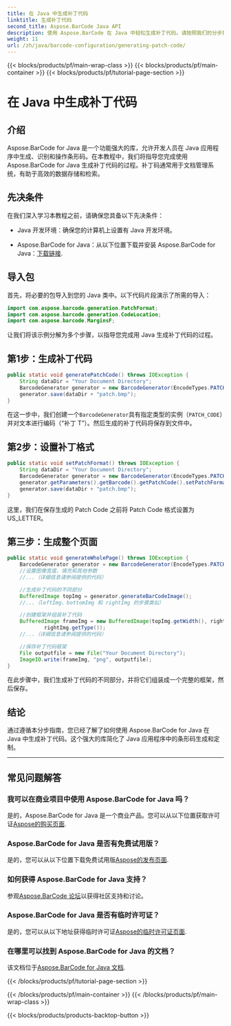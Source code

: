 ```yaml
---
title: 在 Java 中生成补丁代码
linktitle: 生成补丁代码
second_title: Aspose.BarCode Java API
description: 使用 Aspose.BarCode 在 Java 中轻松生成补丁代码。请按照我们的分步指南进行高效的条形码生成。
weight: 11
url: /zh/java/barcode-configuration/generating-patch-code/
---
```


{{< blocks/products/pf/main-wrap-class >}}
{{< blocks/products/pf/main-container >}}
{{< blocks/products/pf/tutorial-page-section >}}

# 在 Java 中生成补丁代码


## 介绍

Aspose.BarCode for Java 是一个功能强大的库，允许开发人员在 Java 应用程序中生成、识别和操作条形码。在本教程中，我们将指导您完成使用 Aspose.BarCode for Java 生成补丁代码的过程。补丁码通常用于文档管理系统，有助于高效的数据存储和检索。

## 先决条件

在我们深入学习本教程之前，请确保您具备以下先决条件：

- Java 开发环境：确保您的计算机上设置有 Java 开发环境。

-  Aspose.BarCode for Java：从以下位置下载并安装 Aspose.BarCode for Java：[下载链接](https://releases.aspose.com/barcode/java/).

## 导入包

首先，将必要的包导入到您的 Java 类中。以下代码片段演示了所需的导入：

```java
import com.aspose.barcode.generation.PatchFormat;
import com.aspose.barcode.generation.CodeLocation;
import com.aspose.barcode.MarginsF;
```

让我们将该示例分解为多个步骤，以指导您完成用 Java 生成补丁代码的过程。

## 第1步：生成补丁代码

```java
public static void generatePatchCode() throws IOException {
    String dataDir = "Your Document Directory";
    BarcodeGenerator generator = new BarcodeGenerator(EncodeTypes.PATCH_CODE, "Patch T");
    generator.save(dataDir + "patch.bmp");
}
```

在这一步中，我们创建一个`BarcodeGenerator`具有指定类型的实例（`PATCH_CODE`）并对文本进行编码（“补丁 T”）。然后生成的补丁代码将保存到文件中。

## 第2步：设置补丁格式

```java
public static void setPatchFormat() throws IOException {
    String dataDir = "Your Document Directory";
    BarcodeGenerator generator = new BarcodeGenerator(EncodeTypes.PATCH_CODE, "Patch T");
    generator.getParameters().getBarcode().getPatchCode().setPatchFormat(PatchFormat.US_LETTER);
    generator.save(dataDir + "patch.bmp");
}
```

这里，我们在保存生成的 Patch Code 之前将 Patch Code 格式设置为 US_LETTER。

## 第三步：生成整个页面

```java
public static void generateWholePage() throws IOException {
    BarcodeGenerator generator = new BarcodeGenerator(EncodeTypes.PATCH_CODE, "Patch T");
    //设置图像宽度、填充和其他参数
    //...（详细信息请参阅提供的代码）

    //生成补丁代码的不同部分
    BufferedImage topImg = generator.generateBarCodeImage();
    //...（leftImg、bottomImg 和 rightImg 的步骤类似）

    //创建框架并组装补丁代码
    BufferedImage frameImg = new BufferedImage(topImg.getWidth(), rightImg.getHeight() + 2 * topImg.getHeight(),
            rightImg.getType());
    //...（详细信息请参阅提供的代码）

    //保存补丁代码框架
    File outputfile = new File("Your Document Directory");
    ImageIO.write(frameImg, "png", outputfile);
}
```

在此步骤中，我们生成补丁代码的不同部分，并将它们组装成一个完整的框架，然后保存。

## 结论

通过遵循本分步指南，您已经了解了如何使用 Aspose.BarCode for Java 在 Java 中生成补丁代码。这个强大的库简化了 Java 应用程序中的条形码生成和定制。

---

## 常见问题解答

### 我可以在商业项目中使用 Aspose.BarCode for Java 吗？
是的，Aspose.BarCode for Java 是一个商业产品。您可以从以下位置获取许可证[Aspose的购买页面](https://purchase.aspose.com/buy).

### Aspose.BarCode for Java 是否有免费试用版？
是的，您可以从以下位置下载免费试用版[Aspose的发布页面](https://releases.aspose.com/).

### 如何获得 Aspose.BarCode for Java 支持？
参观[Aspose.BarCode 论坛](https://forum.aspose.com/c/barcode/13)以获得社区支持和讨论。

### Aspose.BarCode for Java 是否有临时许可证？
是的，您可以从以下地址获得临时许可证[Aspose的临时许可证页面](https://purchase.aspose.com/temporary-license/).

### 在哪里可以找到 Aspose.BarCode for Java 的文档？
该文档位于[Aspose.BarCode for Java 文档](https://reference.aspose.com/barcode/java/).

{{< /blocks/products/pf/tutorial-page-section >}}

{{< /blocks/products/pf/main-container >}}
{{< /blocks/products/pf/main-wrap-class >}}

{{< blocks/products/products-backtop-button >}}
